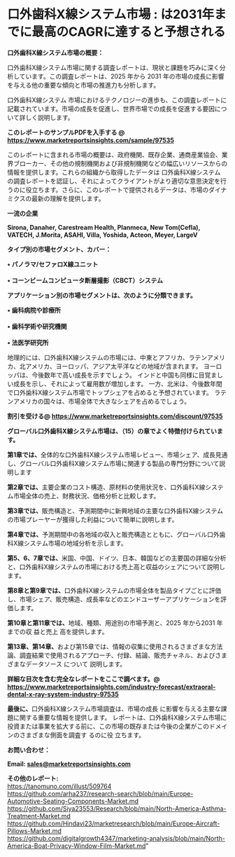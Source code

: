 # 口外歯科X線システム市場 : は2031年までに最高のCAGRに達すると予想される

<strong><b>口外歯科X線システム市場の概要：</b></strong>

口外歯科X線システム市場に関する調査レポートは、現状と課題を巧みに深く分析しています。この調査レポートは、2025 年から 2031 年の市場の成長に影響を与える他の重要な傾向と市場の推進力も分析します。

口外歯科X線システム 市場におけるテクノロジーの進歩も、この調査レポートに記載されています。市場の成長を促進し、世界市場での成長を促進する要因について詳しく説明します。

<strong>このレポートのサンプルPDFを入手する @ <a href=https://www.marketreportsinsights.com/sample/97535>https://www.marketreportsinsights.com/sample/97535</a></strong>

このレポートに含まれる市場の概要は、政府機関、既存企業、通商産業協会、業界ブローカー、その他の規制機関および非規制機関などの幅広いリソースからの情報を提供します。これらの組織から取得したデータは 口外歯科X線システム の調査レポートを認証し、それによってクライアントがより適切な意思決定を行うのに役立ちます。さらに、このレポートで提供されるデータは、市場のダイナミクスの最新の理解を提供します。

<strong>一流の企業</strong>

<strong><b>Sirona, Danaher, Carestream Health, Planmeca, New Tom(Cefla), VATECH, J.Morita, ASAHI, Villa, Yoshida, Acteon, Meyer, LargeV</b></strong>

<strong><b>タイプ別の市場セグメント、カバー：</b></strong>

<strong>• パノラマ/セファロX線ユニット<br><br>• コーンビームコンピュータ断層撮影（CBCT）システム</strong>

<strong><b>アプリケーション別の市場セグメントは、次のように分類できます。</b></strong>

<strong>• 歯科病院や診療所<br><br>• 歯科学術や研究機関<br><br>• 法医学研究所</strong>

 地理的には、口外歯科X線システムの市場には、中東とアフリカ、ラテンアメリカ、北アメリカ、ヨーロッパ、アジア太平洋などの地域が含まれます。 ヨーロッパは、今後数年で高い成長を示すでしょう。 インドと中国も同様に目覚ましい成長を示し、それによって雇用数が増加します。 一方、北米は、今後数年間で口外歯科X線システム市場でトップシェアを占めると予想されています。 ラテンアメリカの国々は、市場全体で大きなシェアを占めるでしょう。

<strong>割引を受ける@ <a href=https://www.marketreportsinsights.com/discount/97535>https://www.marketreportsinsights.com/discount/97535</a></strong>

<strong><b>グローバル口外歯科X線システム市場は、（15）の章でよく特徴付けられています。</b></strong>

<strong><b>第</b></strong><strong><b>1章では、</b></strong>全体的な口外歯科X線システム市場レビュー、市場シェア、成長見通し、グローバル口外歯科X線システム市場に関連する製品の専門分野について説明します

<strong><b>第2章では、</b></strong>主要企業のコスト構造、原材料の使用状況を、口外歯科X線システム市場全体の売上、財務状況、価格分析と比較します。

<strong><b>第3章では、</b></strong>販売構造と、予測期間中に新興地域の主要な口外歯科X線システムの市場プレーヤーが獲得した利益について簡単に説明します。

<strong><b>第4章では、</b></strong>予測期間中の各地域の収入と販売構造とともに、グローバル口外歯科X線システム市場の地域分析を示します。

<strong><b>第5、6、7章では、</b></strong>米国、中国、ドイツ、日本、韓国などの主要国の詳細な分析と、口外歯科X線システムの市場における売上高と収益のシェアについて説明します。

<strong><b>第8章と第9章では、</b></strong>口外歯科X線システムの市場全体を製品タイプごとに評価し、市場シェア、販売構造、成長率などのエンドユーザーアプリケーションを評価します。

<strong><b>第10章と第11章では、</b></strong>地域、種類、用途別の市場予測と、2025 年から2031 年までの収 益と売上 高を提供します。

<strong><b>第13章、第14章、</b></strong>および第15章では、情報の収集に使用されるさまざまな方法論、調査結果で使用されるアプローチ、付録、結論、販売チャネル、およびさまざまなデータソース について 説明します。

<strong>詳細な目次を含む完全なレポートをここで調べます。@ <a href=https://www.marketreportsinsights.com/industry-forecast/extraoral-dental-x-ray-system-industry-97535>https://www.marketreportsinsights.com/industry-forecast/extraoral-dental-x-ray-system-industry-97535</a></strong>

<strong><b>最後に、</b></strong>口外歯科X線システム市場調査は、市場の成長 に影響を</a>与える主要な課題に関する重要な情報を提供します。 レポートは、口外歯科X線システム市場に投資または事業を拡大する前に、この市場の既存または今後の企業がこのドメインのさまざまな側面を調査す るのに役 立ちます。

<strong><b>お問い合わせ：</b></strong>

<strong>Email: </strong><a href=mailto:sales@marketreportsinsights.com><strong>sales@marketreportsinsights.com</strong></a>

<strong>その他のレポート:</strong>
<br>
<a href=https://tanomuno.com/illust/509764>https://tanomuno.com/illust/509764</a>
<br>
<a href=https://github.com/arha237/research-search/blob/main/Europe-Automotive-Seating-Components-Market.md>https://github.com/arha237/research-search/blob/main/Europe-Automotive-Seating-Components-Market.md</a>
<br>
<a href=https://github.com/Siya23553/Research/blob/main/North-America-Asthma-Treatment-Market.md>https://github.com/Siya23553/Research/blob/main/North-America-Asthma-Treatment-Market.md</a>
<br>
<a href=https://github.com/Hindavi23/marketresearch/blob/main/Europe-Aircraft-Pillows-Market.md>https://github.com/Hindavi23/marketresearch/blob/main/Europe-Aircraft-Pillows-Market.md</a>
<br>
<a href=https://github.com/digitalgrowth4347/marketing-analysis/blob/main/North-America-Boat-Privacy-Window-Film-Market.md>https://github.com/digitalgrowth4347/marketing-analysis/blob/main/North-America-Boat-Privacy-Window-Film-Market.md</a>"
